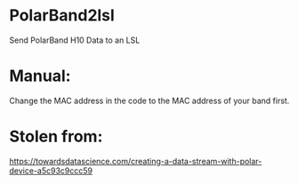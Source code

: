 # PolarBand2lsl
 Send PolarBand H10 Data to an LSL

# Manual:

Change the MAC address in the code to the MAC address of your band first.

# Stolen from:
https://towardsdatascience.com/creating-a-data-stream-with-polar-device-a5c93c9ccc59